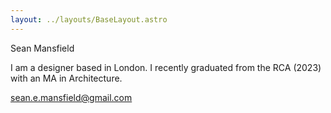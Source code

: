 ```yaml
---
layout: ../layouts/BaseLayout.astro
---
```

Sean Mansfield

I am a designer based in London. I recently graduated from the RCA (2023) with an MA in Architecture. 

sean.e.mansfield@gmail.com